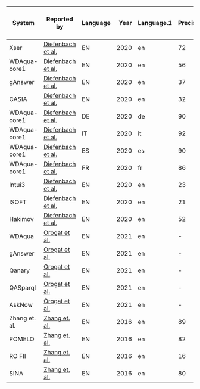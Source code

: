 |   System    |                                   Reported by                                   |Language|Year|Language.1|Precision|Recall|F1 |Data manipulations / Preprocessing|Full/sample/augmented vesion of the dataset used|
|-------------|---------------------------------------------------------------------------------|--------|---:|----------|---------|------|--:|----------------------------------|------------------------------------------------|
|Xser         |[Diefenbach et al.](http://www.semantic-web-journal.net/system/files/swj2038.pdf)|EN      |2020|en        |       72|    71| 72|-                                 |-                                               |
|WDAqua-core1 |[Diefenbach et al.](http://www.semantic-web-journal.net/system/files/swj2038.pdf)|EN      |2020|en        |       56|    30| 39|-                                 |-                                               |
|gAnswer      |[Diefenbach et al.](http://www.semantic-web-journal.net/system/files/swj2038.pdf)|EN      |2020|en        |       37|    37| 37|-                                 |-                                               |
|CASIA        |[Diefenbach et al.](http://www.semantic-web-journal.net/system/files/swj2038.pdf)|EN      |2020|en        |       32|    40| 36|-                                 |-                                               |
|WDAqua-core1 |[Diefenbach et al.](http://www.semantic-web-journal.net/system/files/swj2038.pdf)|DE      |2020|de        |       90|    20| 32|-                                 |-                                               |
|WDAqua-core1 |[Diefenbach et al.](http://www.semantic-web-journal.net/system/files/swj2038.pdf)|IT      |2020|it        |       92|    20| 32|-                                 |-                                               |
|WDAqua-core1 |[Diefenbach et al.](http://www.semantic-web-journal.net/system/files/swj2038.pdf)|ES      |2020|es        |       90|    20| 32|-                                 |-                                               |
|WDAqua-core1 |[Diefenbach et al.](http://www.semantic-web-journal.net/system/files/swj2038.pdf)|FR      |2020|fr        |       86|    18| 29|-                                 |-                                               |
|Intui3       |[Diefenbach et al.](http://www.semantic-web-journal.net/system/files/swj2038.pdf)|EN      |2020|en        |       23|    25| 24|-                                 |-                                               |
|ISOFT        |[Diefenbach et al.](http://www.semantic-web-journal.net/system/files/swj2038.pdf)|EN      |2020|en        |       21|    26| 23|-                                 |-                                               |
|Hakimov      |[Diefenbach et al.](http://www.semantic-web-journal.net/system/files/swj2038.pdf)|EN      |2020|en        |       52|    13| 21|-                                 |-                                               |
|WDAqua       |[Orogat et al.](https://arxiv.org/pdf/2105.00811.pdf)                            |EN      |2021|en        |-        |-     | 12|-                                 |-                                               |
|gAnswer      |[Orogat et al.](https://arxiv.org/pdf/2105.00811.pdf)                            |EN      |2021|en        |-        |-     | 16|-                                 |-                                               |
|Qanary       |[Orogat et al.](https://arxiv.org/pdf/2105.00811.pdf)                            |EN      |2021|en        |-        |-     |  1|-                                 |-                                               |
|QASparql     |[Orogat et al.](https://arxiv.org/pdf/2105.00811.pdf)                            |EN      |2021|en        |-        |-     |  8|-                                 |-                                               |
|AskNow       |[Orogat et al.](https://arxiv.org/pdf/2105.00811.pdf)                            |EN      |2021|en        |-        |-     |  8|-                                 |-                                               |
|Zhang et. al.|[Zhang et. al.](https://ojs.aaai.org/index.php/AAAI/article/view/10381)          |EN      |2016|en        |       89|    88| 88|-                                 |-                                               |
|POMELO       |[Zhang et. al.](https://ojs.aaai.org/index.php/AAAI/article/view/10381)          |EN      |2016|en        |       82|    87| 85|-                                 |-                                               |
|RO FII       |[Zhang et. al.](https://ojs.aaai.org/index.php/AAAI/article/view/10381)          |EN      |2016|en        |       16|    16| 16|-                                 |-                                               |
|SINA         |[Zhang et. al.](https://ojs.aaai.org/index.php/AAAI/article/view/10381)          |EN      |2016|en        |       80|    78| 79|-                                 |-                                               |
